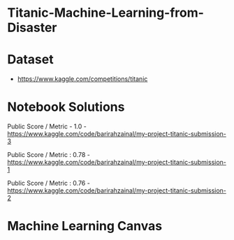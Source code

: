 # Titanic-Machine-Learning-from-Disaster

# Dataset 

-  https://www.kaggle.com/competitions/titanic

# Notebook Solutions 

Public Score / Metric - 1.0 - https://www.kaggle.com/code/barirahzainal/my-project-titanic-submission-3

Public Score / Metric : 0.78 - https://www.kaggle.com/code/barirahzainal/my-project-titanic-submission-1

Public Score / Metric : 0.76 - https://www.kaggle.com/code/barirahzainal/my-project-titanic-submission-2


# Machine Learning Canvas 

